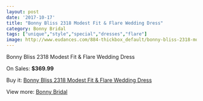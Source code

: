 ```yaml
---
layout: post
date: '2017-10-17'
title: "Bonny Bliss 2318 Modest Fit & Flare Wedding Dress"
category: Bonny Bridal
tags: ["unique","style","special","dresses","flare"]
image: http://www.eudances.com/884-thickbox_default/bonny-bliss-2318-modest-fit-flare-wedding-dress.jpg
---
```

Bonny Bliss 2318 Modest Fit & Flare Wedding Dress

On Sales: **$369.99**
<a href="https://www.eudances.com/en/bonny-bridal/306-bonny-bliss-2318-modest-fit-flare-wedding-dress.html"><amp-img layout="responsive" width="600" height="600" src="//www.eudances.com/884-thickbox_default/bonny-bliss-2318-modest-fit-flare-wedding-dress.jpg" alt="Bonny Bliss 2318 Modest Fit & Flare Wedding Dress 0" /></a>
<a href="https://www.eudances.com/en/bonny-bridal/306-bonny-bliss-2318-modest-fit-flare-wedding-dress.html"><amp-img layout="responsive" width="600" height="600" src="//www.eudances.com/885-thickbox_default/bonny-bliss-2318-modest-fit-flare-wedding-dress.jpg" alt="Bonny Bliss 2318 Modest Fit & Flare Wedding Dress 1" /></a>

Buy it: [Bonny Bliss 2318 Modest Fit & Flare Wedding Dress](https://www.eudances.com/en/bonny-bridal/306-bonny-bliss-2318-modest-fit-flare-wedding-dress.html "Bonny Bliss 2318 Modest Fit & Flare Wedding Dress")

View more: [Bonny Bridal](https://www.eudances.com/en/3-bonny-bridal "Bonny Bridal")